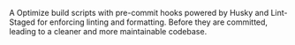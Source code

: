 A Optimize build scripts with pre-commit hooks powered by Husky and Lint-Staged for enforcing linting and formatting. Before they are committed, leading to a cleaner and more maintainable codebase.
